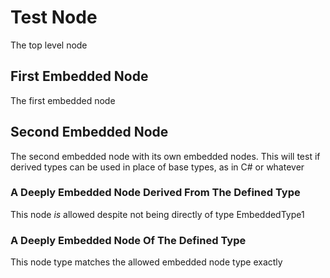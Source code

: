 ﻿# Test Node <node type="BothTestType"/>

The top level node

## First Embedded Node <node type="EmbeddedType2"/>

The first embedded node

## Second Embedded Node <node type="EmbeddedType1"/>

The second embedded node with its own embedded nodes. This will test if derived types can be used in place of base types, as in C# or whatever

### A Deeply Embedded Node Derived From The Defined Type <node type="EmbeddedType3"/>

This node *is* allowed despite not being directly of type EmbeddedType1

### A Deeply Embedded Node Of The Defined Type <node type="EmbeddedType1"/>

This node type matches the allowed embedded node type exactly